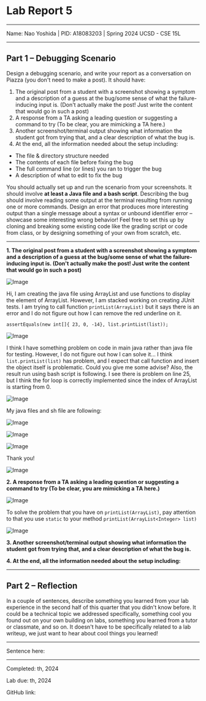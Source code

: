 Lab Report 5
========= 
***

Name: Nao Yoshida |
PID:  A18083203 |
Spring 2024 UCSD - CSE 15L

***

**Part 1 – Debugging Scenario**
--------

Design a debugging scenario, and write your report as a conversation on Piazza (you don't need to make a post). It should have:

1. The original post from a student with a screenshot showing a symptom and a description of a guess at the bug/some sense of what the failure-inducing input is. (Don't actually make the post! Just write the content that would go in such a post)
2. A response from a TA asking a leading question or suggesting a command to try (To be clear, you are mimicking a TA here.)
3. Another screenshot/terminal output showing what information the student got from trying that, and a clear description of what the bug is.
4. At the end, all the information needed about the setup including:

- The file & directory structure needed
- The contents of each file before fixing the bug
- The full command line (or lines) you ran to trigger the bug
- A description of what to edit to fix the bug

You should actually set up and run the scenario from your screenshots. It should involve **at least a Java file and a bash script**. Describing the bug should involve reading some output at the terminal resulting from running one or more commands. Design an error that produces more interesting output than a single message about a syntax or unbound identifier error – showcase some interesting wrong behavior! Feel free to set this up by cloning and breaking some existing code like the grading script or code from class, or by designing something of your own from scratch, etc.

-----

**1. The original post from a student with a screenshot showing a symptom and a description of a guess at the bug/some sense of what the failure-inducing input is. (Don't actually make the post! Just write the content that would go in such a post)**

![Image](piazzaTop2.png)

Hi, I am creating the java file using ArrayList and use functions to display the element of ArrayList. However, I am stacked working on creating JUnit tests. I am trying to call function `printList(ArrayList)` but it says there is an error and I do not figure out how I can remove the red underline on it.

`assertEquals(new int[]{ 23, 0, -14}, list.printList(list));`

![Image](printAll().png)

I think I have something problem on code in main java rather than java file for testing. However, I do not figure out how I can solve it... I think `list.printList(list)` has problem, and I expect that call function and insert the object itself is problematic. Could you give me some advise? Also, the result run using bash script is following. I see there is problem on line 25, but I think the for loop is correctly implemented since the index of ArrayList is starting from 0.

![Image](MyArrayList.png)

My java files and sh file are following:

![Image](MyArrayListTest.png)

![Image](testSH.png)

![Image](bashScript.png)


Thank you!

![Image](piazzaBottom2.png)


**2. A response from a TA asking a leading question or suggesting a command to try (To be clear, you are mimicking a TA here.)**

![Image](ProfATop.png)

To solve the problem that you have on `printList(ArrayList)`, pay attention to that you use `static` to your method `printList(ArrayList<Integer> list)`

![Image](ProfABottom.png)

**3. Another screenshot/terminal output showing what information the student got from trying that, and a clear description of what the bug is.**


**4. At the end, all the information needed about the setup including:**

***


**Part 2 – Reflection**
--------

In a couple of sentences, describe something you learned from your lab experience in the second half of this quarter that you didn't know before. It could be a technical topic we addressed specifically, something cool you found out on your own building on labs, something you learned from a tutor or classmate, and so on. It doesn't have to be specifically related to a lab writeup, we just want to hear about cool things you learned!

----

Sentence here:

***

Completed: th, 2024 

Lab due: th, 2024 

GitHub link: 
